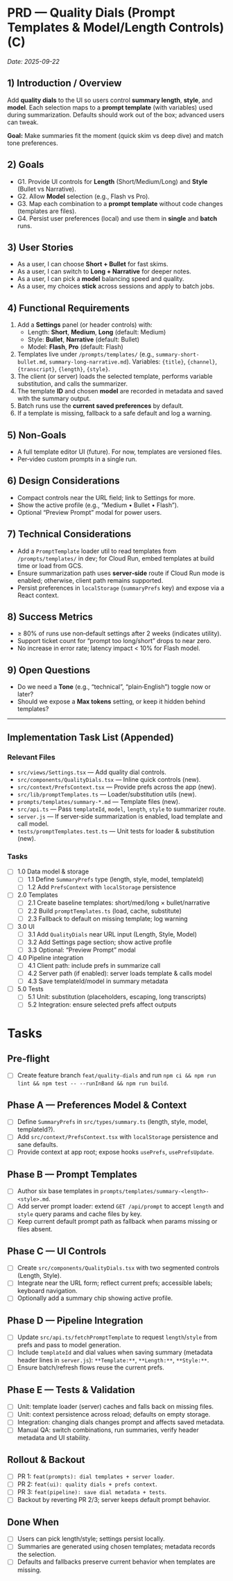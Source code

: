 # PRD — Quality Dials (Prompt Templates & Model/Length Controls) (C)
_Date: 2025-09-22_

## 1) Introduction / Overview
Add **quality dials** to the UI so users control **summary length**, **style**, and **model**. Each selection maps to a **prompt template** (with variables) used during summarization. Defaults should work out of the box; advanced users can tweak.

**Goal:** Make summaries fit the moment (quick skim vs deep dive) and match tone preferences.

## 2) Goals
- G1. Provide UI controls for **Length** (Short/Medium/Long) and **Style** (Bullet vs Narrative).
- G2. Allow **Model** selection (e.g., Flash vs Pro).
- G3. Map each combination to a **prompt template** without code changes (templates are files).
- G4. Persist user preferences (local) and use them in **single** and **batch** runs.

## 3) User Stories
- As a user, I can choose **Short + Bullet** for fast skims.
- As a user, I can switch to **Long + Narrative** for deeper notes.
- As a user, I can pick a **model** balancing speed and quality.
- As a user, my choices **stick** across sessions and apply to batch jobs.

## 4) Functional Requirements
1. Add a **Settings** panel (or header controls) with:
   - Length: **Short**, **Medium**, **Long** (default: Medium)
   - Style: **Bullet**, **Narrative** (default: Bullet)
   - Model: **Flash**, **Pro** (default: Flash)
2. Templates live under `/prompts/templates/` (e.g., `summary-short-bullet.md`, `summary-long-narrative.md`). Variables: `{title}`, `{channel}`, `{transcript}`, `{length}`, `{style}`.
3. The client (or server) loads the selected template, performs variable substitution, and calls the summarizer.
4. The template **ID** and chosen **model** are recorded in metadata and saved with the summary output.
5. Batch runs use the **current saved preferences** by default.
6. If a template is missing, fallback to a safe default and log a warning.

## 5) Non‑Goals
- A full template editor UI (future). For now, templates are versioned files.
- Per‑video custom prompts in a single run.

## 6) Design Considerations
- Compact controls near the URL field; link to Settings for more.
- Show the active profile (e.g., “Medium • Bullet • Flash”).
- Optional “Preview Prompt” modal for power users.

## 7) Technical Considerations
- Add a `PromptTemplate` loader util to read templates from `/prompts/templates/` in dev; for Cloud Run, embed templates at build time or load from GCS.
- Ensure summarization path uses **server‑side** route if Cloud Run mode is enabled; otherwise, client path remains supported.
- Persist preferences in `localStorage` (`summaryPrefs` key) and expose via a React context.

## 8) Success Metrics
- ≥ 80% of runs use non‑default settings after 2 weeks (indicates utility).
- Support ticket count for “prompt too long/short” drops to near zero.
- No increase in error rate; latency impact < 10% for Flash model.

## 9) Open Questions
- Do we need a **Tone** (e.g., “technical”, “plain‑English”) toggle now or later?
- Should we expose a **Max tokens** setting, or keep it hidden behind templates?

---

## **Implementation Task List (Appended)**

### Relevant Files
- `src/views/Settings.tsx` — Add quality dial controls.
- `src/components/QualityDials.tsx` — Inline quick controls (new).
- `src/context/PrefsContext.tsx` — Provide prefs across the app (new).
- `src/lib/promptTemplates.ts` — Loader/substitution utils (new).
- `prompts/templates/summary-*.md` — Template files (new).
- `src/api.ts` — Pass `templateId`, `model`, `length`, `style` to summarizer route.
- `server.js` — If server‑side summarization is enabled, load template and call model.
- `tests/promptTemplates.test.ts` — Unit tests for loader & substitution (new).

### Tasks
- [ ] 1.0 Data model & storage
  - [ ] 1.1 Define `SummaryPrefs` type (length, style, model, templateId)
  - [ ] 1.2 Add `PrefsContext` with `localStorage` persistence
- [ ] 2.0 Templates
  - [ ] 2.1 Create baseline templates: short/med/long × bullet/narrative
  - [ ] 2.2 Build `promptTemplates.ts` (load, cache, substitute)
  - [ ] 2.3 Fallback to default on missing template; log warning
- [ ] 3.0 UI
  - [ ] 3.1 Add `QualityDials` near URL input (Length, Style, Model)
  - [ ] 3.2 Add Settings page section; show active profile
  - [ ] 3.3 Optional: “Preview Prompt” modal
- [ ] 4.0 Pipeline integration
  - [ ] 4.1 Client path: include prefs in summarize call
  - [ ] 4.2 Server path (if enabled): server loads template & calls model
  - [ ] 4.3 Save templateId/model in summary metadata
- [ ] 5.0 Tests
  - [ ] 5.1 Unit: substitution (placeholders, escaping, long transcripts)
  - [ ] 5.2 Integration: ensure selected prefs affect outputs

# Tasks

## Pre‑flight
- [ ] Create feature branch `feat/quality-dials` and run `npm ci && npm run lint && npm test -- --runInBand && npm run build`.

## Phase A — Preferences Model & Context
- [ ] Define `SummaryPrefs` in `src/types/summary.ts` (length, style, model, templateId?).
- [ ] Add `src/context/PrefsContext.tsx` with `localStorage` persistence and sane defaults.
- [ ] Provide context at app root; expose hooks `usePrefs`, `usePrefsUpdate`.

## Phase B — Prompt Templates
- [ ] Author six base templates in `prompts/templates/summary-<length>-<style>.md`.
- [ ] Add server prompt loader: extend `GET /api/prompt` to accept `length` and `style` query params and cache files by key.
- [ ] Keep current default prompt path as fallback when params missing or files absent.

## Phase C — UI Controls
- [ ] Create `src/components/QualityDials.tsx` with two segmented controls (Length, Style).
- [ ] Integrate near the URL form; reflect current prefs; accessible labels; keyboard navigation.
- [ ] Optionally add a summary chip showing active profile.

## Phase D — Pipeline Integration
- [ ] Update `src/api.ts/fetchPromptTemplate` to request `length`/`style` from prefs and pass to model generation.
- [ ] Include `templateId` and dial values when saving summary (metadata header lines in `server.js`): `**Template:**`, `**Length:**`, `**Style:**`.
- [ ] Ensure batch/refresh flows reuse the current prefs.

## Phase E — Tests & Validation
- [ ] Unit: template loader (server) caches and falls back on missing files.
- [ ] Unit: context persistence across reload; defaults on empty storage.
- [ ] Integration: changing dials changes prompt and affects saved metadata.
- [ ] Manual QA: switch combinations, run summaries, verify header metadata and UI stability.

## Rollout & Backout
- [ ] PR 1: `feat(prompts): dial templates + server loader`.
- [ ] PR 2: `feat(ui): quality dials + prefs context`.
- [ ] PR 3: `feat(pipeline): save dial metadata + tests`.
- [ ] Backout by reverting PR 2/3; server keeps default prompt behavior.

## Done When
- [ ] Users can pick length/style; settings persist locally.
- [ ] Summaries are generated using chosen templates; metadata records the selection.
- [ ] Defaults and fallbacks preserve current behavior when templates are missing.
